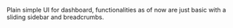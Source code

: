 Plain simple UI for dashboard, functionalities as of now are just basic with a sliding sidebar and breadcrumbs.